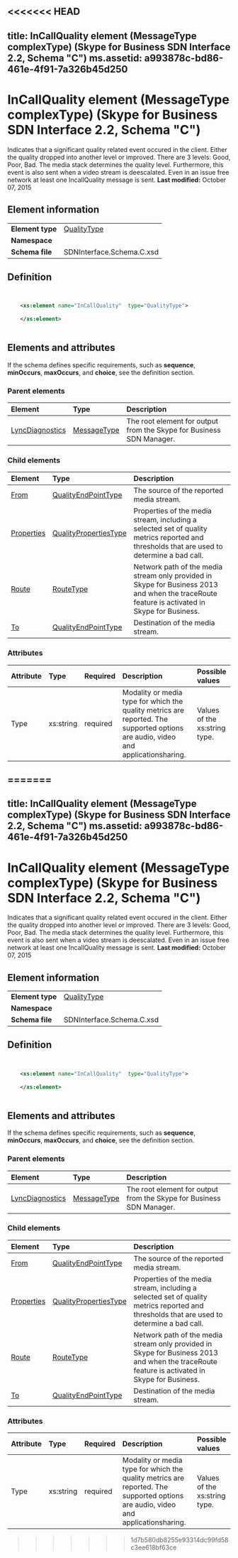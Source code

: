 <<<<<<< HEAD
---
title: InCallQuality element (MessageType complexType) (Skype for Business SDN Interface 2.2, Schema "C")
ms.assetid: a993878c-bd86-461e-4f91-7a326b45d250
---


# InCallQuality element (MessageType complexType) (Skype for Business SDN Interface 2.2, Schema "C")
Indicates that a significant quality related event occured in the client. Either the quality dropped into another level or improved. There are 3 levels: Good, Poor, Bad. The media stack determines the quality level. Furthermore, this event is also sent when a video stream is deescalated. Even in an issue free network at least one IncallQuality message is sent. 
 **Last modified:** October 07, 2015
  
    
    


## Element information


|||
|:-----|:-----|
|**Element type**| [QualityType](qualitytype-complextype.md)|
|**Namespace**||
|**Schema file**|SDNInterface.Schema.C.xsd |
   

## Definition


```XML


    <xs:element name="InCallQuality"  type="QualityType">
    
    </xs:element>
  
```


## Elements and attributes

If the schema defines specific requirements, such as **sequence**, **minOccurs**, **maxOccurs**, and **choice**, see the definition section. 
  
    
    

### Parent elements



|**Element**|**Type**|**Description**|
|:-----|:-----|:-----|
| [LyncDiagnostics](lyncdiagnostics-element-1.md)| [MessageType](messagetype-complextype-1.md)|The root element for output from the Skype for Business SDN Manager. |
   

### Child elements



|**Element**|**Type**|**Description**|
|:-----|:-----|:-----|
| [From](from-element-qualitytype-complextype-1.md)| [QualityEndPointType](qualityendpointtype-complextype.md)|The source of the reported media stream. |
| [Properties](properties-element-qualitytype-complextype.md)| [QualityPropertiesType](qualitypropertiestype-complextype-1.md)|Properties of the media stream, including a selected set of quality metrics reported and thresholds that are used to determine a bad call. |
| [Route](route-element-qualitytype-complextype.md)| [RouteType](routetype-complextype.md)|Network path of the media stream only provided in Skype for Business 2013 and when the traceRoute feature is activated in Skype for Business. |
| [To](to-element-qualitytype-complextype-1.md)| [QualityEndPointType](qualityendpointtype-complextype.md)|Destination of the media stream. |
   

### Attributes



|**Attribute**|**Type**|**Required**|**Description**|**Possible values**|
|:-----|:-----|:-----|:-----|:-----|
|Type |xs:string |required |Modality or media type for which the quality metrics are reported. The supported options are audio, video and applicationsharing. |Values of the xs:string type. |
   

=======
---
title: InCallQuality element (MessageType complexType) (Skype for Business SDN Interface 2.2, Schema "C")
ms.assetid: a993878c-bd86-461e-4f91-7a326b45d250
---


# InCallQuality element (MessageType complexType) (Skype for Business SDN Interface 2.2, Schema "C")
Indicates that a significant quality related event occured in the client. Either the quality dropped into another level or improved. There are 3 levels: Good, Poor, Bad. The media stack determines the quality level. Furthermore, this event is also sent when a video stream is deescalated. Even in an issue free network at least one IncallQuality message is sent. 
 **Last modified:** October 07, 2015
  
    
    


## Element information


|||
|:-----|:-----|
|**Element type**| [QualityType](qualitytype-complextype.md)|
|**Namespace**||
|**Schema file**|SDNInterface.Schema.C.xsd |
   

## Definition


```XML


    <xs:element name="InCallQuality"  type="QualityType">
    
    </xs:element>
  
```


## Elements and attributes

If the schema defines specific requirements, such as **sequence**, **minOccurs**, **maxOccurs**, and **choice**, see the definition section. 
  
    
    

### Parent elements



|**Element**|**Type**|**Description**|
|:-----|:-----|:-----|
| [LyncDiagnostics](lyncdiagnostics-element-1.md)| [MessageType](messagetype-complextype-1.md)|The root element for output from the Skype for Business SDN Manager. |
   

### Child elements



|**Element**|**Type**|**Description**|
|:-----|:-----|:-----|
| [From](from-element-qualitytype-complextype-1.md)| [QualityEndPointType](qualityendpointtype-complextype.md)|The source of the reported media stream. |
| [Properties](properties-element-qualitytype-complextype.md)| [QualityPropertiesType](qualitypropertiestype-complextype-1.md)|Properties of the media stream, including a selected set of quality metrics reported and thresholds that are used to determine a bad call. |
| [Route](route-element-qualitytype-complextype.md)| [RouteType](routetype-complextype.md)|Network path of the media stream only provided in Skype for Business 2013 and when the traceRoute feature is activated in Skype for Business. |
| [To](to-element-qualitytype-complextype-1.md)| [QualityEndPointType](qualityendpointtype-complextype.md)|Destination of the media stream. |
   

### Attributes



|**Attribute**|**Type**|**Required**|**Description**|**Possible values**|
|:-----|:-----|:-----|:-----|:-----|
|Type |xs:string |required |Modality or media type for which the quality metrics are reported. The supported options are audio, video and applicationsharing. |Values of the xs:string type. |
   

>>>>>>> 1d7b580db8255e93314dc99fd58c3ee618bf63ce
